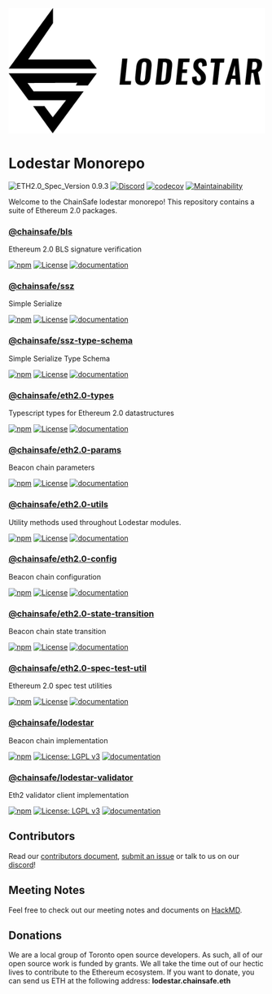 ![lodestar logo](./assets/300ppi/FullMark-BLACK.png)

# Lodestar Monorepo
![ETH2.0_Spec_Version 0.9.3](https://img.shields.io/badge/ETH2.0_Spec_Version-0.9.3-2e86c1.svg)
[![Discord](https://img.shields.io/discord/593655374469660673.svg?label=Discord&logo=discord)](https://discord.gg/aMxzVcr)
[![codecov](https://codecov.io/gh/ChainSafe/lodestar/branch/master/graph/badge.svg)](https://codecov.io/gh/ChainSafe/lodestar)
[![Maintainability](https://api.codeclimate.com/v1/badges/678099476c401e1af503/maintainability)](https://codeclimate.com/github/ChainSafe/lodestar/maintainability)

Welcome to the ChainSafe lodestar monorepo!
This repository contains a suite of Ethereum 2.0 packages.

### [@chainsafe/bls](/packages/bls)
Ethereum 2.0 BLS signature verification

[![npm](https://img.shields.io/npm/v/@chainsafe/bls)](https://www.npmjs.com/package/@chainsafe/bls)
[![License](https://img.shields.io/badge/License-Apache%202.0-blue.svg)](https://opensource.org/licenses/Apache-2.0)
[![documentation](https://img.shields.io/badge/documentation-typedoc-blue)](https://chainsafe.github.io/lodestar/bls)

### [@chainsafe/ssz](/packages/ssz)
Simple Serialize

[![npm](https://img.shields.io/npm/v/@chainsafe/ssz)](https://www.npmjs.com/package/@chainsafe/ssz)
[![License](https://img.shields.io/badge/License-Apache%202.0-blue.svg)](https://opensource.org/licenses/Apache-2.0)
[![documentation](https://img.shields.io/badge/documentation-typedoc-blue)](https://chainsafe.github.io/lodestar/ssz)

### [@chainsafe/ssz-type-schema](/packages/ssz-type-schema)
Simple Serialize Type Schema

[![npm](https://img.shields.io/npm/v/@chainsafe/ssz-type-schema)](https://www.npmjs.com/package/@chainsafe/ssz-type-schema)
[![License](https://img.shields.io/badge/License-Apache%202.0-blue.svg)](https://opensource.org/licenses/Apache-2.0)
[![documentation](https://img.shields.io/badge/documentation-typedoc-blue)](https://chainsafe.github.io/lodestar/ssz-type-schema)

### [@chainsafe/eth2.0-types](/packages/eth2.0-types)
Typescript types for Ethereum 2.0 datastructures

[![npm](https://img.shields.io/npm/v/@chainsafe/eth2.0-types)](https://www.npmjs.com/package/@chainsafe/eth2.0-types)
[![License](https://img.shields.io/badge/License-Apache%202.0-blue.svg)](https://opensource.org/licenses/Apache-2.0)
[![documentation](https://img.shields.io/badge/documentation-typedoc-blue)](https://chainsafe.github.io/lodestar/eth2.0-types)

### [@chainsafe/eth2.0-params](/packages/eth2.0-params)
Beacon chain parameters

[![npm](https://img.shields.io/npm/v/@chainsafe/eth2.0-params)](https://www.npmjs.com/package/@chainsafe/eth2.0-params)
[![License](https://img.shields.io/badge/License-Apache%202.0-blue.svg)](https://opensource.org/licenses/Apache-2.0)
[![documentation](https://img.shields.io/badge/documentation-typedoc-blue)](https://chainsafe.github.io/lodestar/eth2.0-params)

### [@chainsafe/eth2.0-utils](/packages/eth2.0-utils)
Utility methods used throughout Lodestar modules.

[![npm](https://img.shields.io/npm/v/@chainsafe/eth2.0-utils)](https://www.npmjs.com/package/@chainsafe/eth2.0-utils)
[![License](https://img.shields.io/badge/License-Apache%202.0-blue.svg)](https://opensource.org/licenses/Apache-2.0)
[![documentation](https://img.shields.io/badge/documentation-typedoc-blue)](https://chainsafe.github.io/lodestar/eth2.0-utils)

### [@chainsafe/eth2.0-config](/packages/eth2.0-config)
Beacon chain configuration

[![npm](https://img.shields.io/npm/v/@chainsafe/eth2.0-config)](https://www.npmjs.com/package/@chainsafe/eth2.0-config)
[![License](https://img.shields.io/badge/License-Apache%202.0-blue.svg)](https://opensource.org/licenses/Apache-2.0)
[![documentation](https://img.shields.io/badge/documentation-typedoc-blue)](https://chainsafe.github.io/lodestar/eth2.0-config)

### [@chainsafe/eth2.0-state-transition](/packages/eth2.0-state-transition)
Beacon chain state transition

[![npm](https://img.shields.io/npm/v/@chainsafe/eth2.0-state-transition)](https://www.npmjs.com/package/@chainsafe/eth2.0-state-transition)
[![License](https://img.shields.io/badge/License-Apache%202.0-blue.svg)](https://opensource.org/licenses/Apache-2.0)
[![documentation](https://img.shields.io/badge/documentation-typedoc-blue)](https://chainsafe.github.io/lodestar/eth2.0-state-transition)

### [@chainsafe/eth2.0-spec-test-util](/packages/eth2.0-spec-test-util)
Ethereum 2.0 spec test utilities

[![npm](https://img.shields.io/npm/v/@chainsafe/eth2.0-spec-test-util)](https://www.npmjs.com/package/@chainsafe/eth2.0-spec-test-util)
[![License](https://img.shields.io/badge/License-Apache%202.0-blue.svg)](https://opensource.org/licenses/Apache-2.0)
[![documentation](https://img.shields.io/badge/documentation-typedoc-blue)](https://chainsafe.github.io/lodestar/eth2.0-spec-test-util)

### [@chainsafe/lodestar](/packages/lodestar)
Beacon chain implementation

[![npm](https://img.shields.io/npm/v/@chainsafe/lodestar)](https://www.npmjs.com/package/@chainsafe/lodestar)
[![License: LGPL v3](https://img.shields.io/badge/License-LGPL%20v3-blue.svg)](https://www.gnu.org/licenses/lgpl-3.0)
[![documentation](https://img.shields.io/badge/documentation-typedoc-blue)](https://chainsafe.github.io/lodestar/lodestar)

### [@chainsafe/lodestar-validator](/packages/lodestar-validator)
Eth2 validator client implementation

[![npm](https://img.shields.io/npm/v/@chainsafe/lodestar-validator)](https://www.npmjs.com/package/@chainsafe/lodestar-validator)
[![License: LGPL v3](https://img.shields.io/badge/License-LGPL%20v3-blue.svg)](https://www.gnu.org/licenses/lgpl-3.0)
[![documentation](https://img.shields.io/badge/documentation-typedoc-blue)](https://chainsafe.github.io/lodestar/lodestar)

## Contributors
Read our [contributors document](/CONTRIBUTING.md), [submit an issue](https://github.com/ChainSafe/lodestar/issues/new/choose) or talk to us on our [discord](https://discord.gg/yjyvFRP)!

## Meeting Notes
Feel free to check out our meeting notes and documents on [HackMD](https://hackmd.io/@wemeetagain/rJTEOdqPS/%2F%40yBpKEsxORheI8AJoIiZj1Q%2FHk_b8XfcV%2F%252F6pRB5amJRLKBGEkeOJA8Cw).

## Donations
We are a local group of Toronto open source developers. As such, all of our open source work is funded by grants. We all take the time out of our hectic lives to contribute to the Ethereum ecosystem.
If you want to donate, you can send us ETH at the following address: **lodestar.chainsafe.eth**

